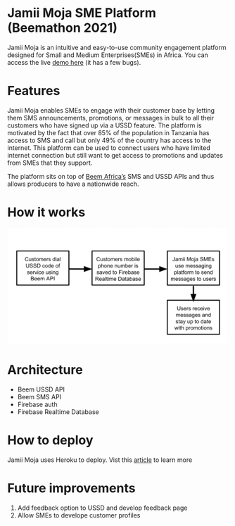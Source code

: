 
# Jamii Moja SME Platform (Beemathon 2021)

Jamii Moja is an intuitive and easy-to-use community engagement platform 
designed for Small and Medium Enterprises(SMEs) in Africa. You can access the live [demo here](https://beemathon-jk.herokuapp.com) (it has a few bugs). 

# Features

Jamii Moja enables SMEs to engage with their customer base by letting them SMS announcements, promotions, or messages in bulk to all their customers who have signed up via a USSD feature. The platform is motivated by the fact that over 85% of the population in Tanzania has access to SMS and call but only 49% of the country has access to the internet. This platform can be used to connect users who have limited internet connection but still want to get access to promotions and updates from SMEs that they support. 

 The platform sits on top of [Beem Africa’s](https://beem.africa/) SMS and USSD APIs and thus allows producers to have a nationwide reach. 

# How it works

![Figure](arch.png "Main Figure")

# Architecture

* Beem USSD API
* Beem SMS API
* Firebase auth
* Firebase Realtime Database

# How to deploy

Jamii Moja uses Heroku to deploy. Vist this [article](https://www.geeksforgeeks.org/deploy-python-flask-app-on-heroku/) to learn more

# Future improvements

1. Add feedback option to USSD and develop feedback page
2. Allow SMEs to develope customer profiles
